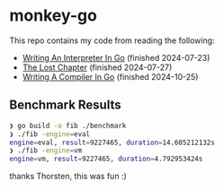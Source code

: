 # monkey-go

This repo contains my code from reading the following:

- [Writing An Interpreter In Go](https://interpreterbook.com/) (finished 2024-07-23)
- [The Lost Chapter](https://thorstenball.com/blog/2017/06/28/the-lost-chapter-a-macro-system-for-monkey/) (finished 2024-07-27)
- [Writing A Compiler In Go](https://compilerbook.com/) (finished 2024-10-25)

## Benchmark Results

```zsh
❯ go build -o fib ./benchmark
❯ ./fib -engine=eval
engine=eval, result=9227465, duration=14.605212132s
❯ ./fib -engine=vm
engine=vm, result=9227465, duration=4.792953424s
```

thanks Thorsten, this was fun :)
